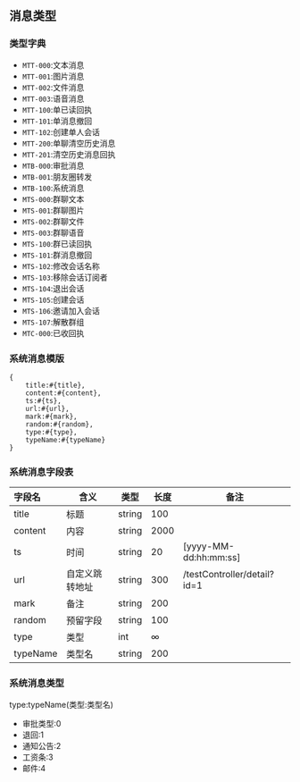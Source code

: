 ## 消息类型

### 类型字典

- `MTT-000`:文本消息
- `MTT-001`:图片消息
- `MTT-002`:文件消息
- `MTT-003`:语音消息
- `MTT-100`:单已读回执
- `MTT-101`:单消息撤回
- `MTT-102`:创建单人会话
- `MTT-200`:单聊清空历史消息
- `MTT-201`:清空历史消息回执
- `MTB-000`:审批消息
- `MTB-001`:朋友圈转发
- `MTB-100`:系统消息
- `MTS-000`:群聊文本
- `MTS-001`:群聊图片
- `MTS-002`:群聊文件
- `MTS-003`:群聊语音
- `MTS-100`:群已读回执
- `MTS-101`:群消息撤回
- `MTS-102`:修改会话名称
- `MTS-103`:移除会话订阅者
- `MTS-104`:退出会话
- `MTS-105`:创建会话
- `MTS-106`:邀请加入会话
- `MTS-107`:解散群组
- `MTC-000`:已收回执


### 系统消息模版

```
{
    title:#{title},
    content:#{content},
    ts:#{ts},
    url:#{url},
    mark:#{mark},
    random:#{random},
    type:#{type},
    typeName:#{typeName}
}
```

### 系统消息字段表

字段名 | 含义 | 类型 |长度|备注
|:---|---|---|---|---
title|标题|string|100|
content|内容|string|2000|
ts|时间|string|20|[yyyy-MM-dd:hh:mm:ss]
url|自定义跳转地址|string|300|/testController/detail?id=1
mark|备注|string|200|
random|预留字段|string|100|
type|类型|int|∞|
typeName|类型名|string|200|

### 系统消息类型

type:typeName(类型:类型名)
- 审批类型:0
- 退回:1
- 通知公告:2
- 工资条:3
- 邮件:4
